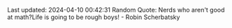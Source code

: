 Last updated: 2024-04-10 00:42:31
Random Quote: Nerds who aren't good at math?Life is going to be rough boys! - Robin Scherbatsky